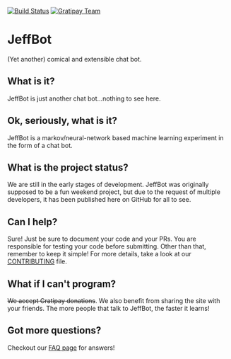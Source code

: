 [![Build Status](https://travis-ci.org/ARMmaster17/JeffBot.svg?branch=master)](https://travis-ci.org/ARMmaster17/JeffBot)
[![Gratipay Team](https://img.shields.io/gratipay/team/JeffBot-AI.svg?maxAge=2592000?style=flat-square)](https://gratipay.com/JeffBot-AI/)

# JeffBot
(Yet another) comical and extensible chat bot.

## What is it?
JeffBot is just another chat bot...nothing to see here.

## Ok, seriously, what is it?
JeffBot is a markov/neural-network based machine learning experiment in the form of a chat bot.

## What is the project status?
We are still in the early stages of development. JeffBot was originally supposed to be a fun weekend project, but due to the request of multiple developers, it has been published here on GitHub for all to see.

## Can I help?
Sure! Just be sure to document your code and your PRs. You are responsible for testing your code before submitting. Other than that, remember to keep it simple! For more details, take a look at our [CONTRIBUTING](https://github.com/ARMmaster17/JeffBot/blob/master/CONTRIBUTING.md) file.

## What if I can't program?
~~We accept Gratipay donations~~. We also benefit from sharing the site with your friends. The more people that talk to JeffBot, the faster it learns!

## Got more questions?
Checkout our [FAQ page](https://github.com/ARMmaster17/JeffBot/wiki/FAQ) for answers!
